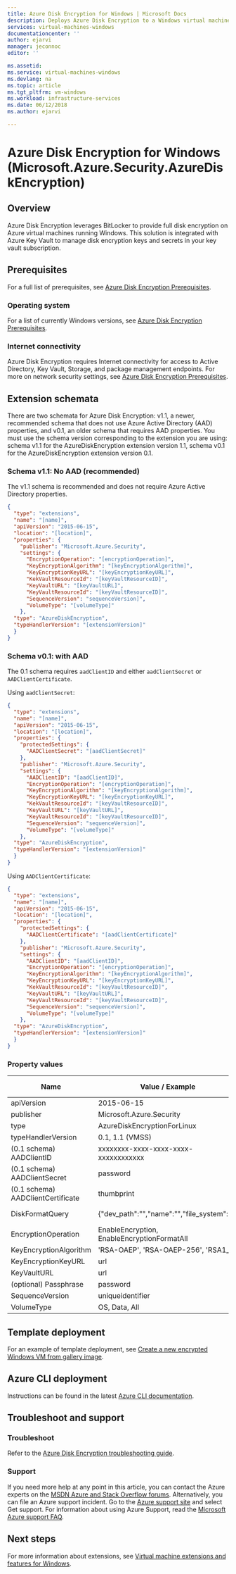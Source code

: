 ```yaml
---
title: Azure Disk Encryption for Windows | Microsoft Docs
description: Deploys Azure Disk Encryption to a Windows virtual machine using a virtual machine extension.
services: virtual-machines-windows 
documentationcenter: ''
author: ejarvi 
manager: jeconnoc 
editor: ''

ms.assetid: 
ms.service: virtual-machines-windows
ms.devlang: na
ms.topic: article
ms.tgt_pltfrm: vm-windows
ms.workload: infrastructure-services
ms.date: 06/12/2018
ms.author: ejarvi

---
```

# Azure Disk Encryption for Windows (Microsoft.Azure.Security.AzureDiskEncryption)

## Overview

Azure Disk Encryption leverages BitLocker to provide full disk encryption on Azure virtual machines running Windows.  This solution is integrated with Azure Key Vault to manage disk encryption keys and secrets in your key vault subscription. 

## Prerequisites

For a full list of prerequisites, see [Azure Disk Encryption Prerequisites](
../../security/azure-security-disk-encryption-prerequisites.md).

### Operating system

For a list of currently Windows versions, see [Azure Disk Encryption Prerequisites](../../security/azure-security-disk-encryption-prerequisites.md).

### Internet connectivity

Azure Disk Encryption requires Internet connectivity for access to Active Directory, Key Vault, Storage, and package management endpoints.  For more on network security settings, see [Azure Disk Encryption Prerequisites](
../../security/azure-security-disk-encryption-prerequisites.md).

## Extension schemata

There are two schemata for Azure Disk Encryption: v1.1, a newer, recommended schema that does not use Azure Active Directory (AAD) properties, and v0.1, an older schema that requires AAD properties. You must use the schema version corresponding to the extension you are using: schema v1.1 for the AzureDiskEncryption extension version 1.1, schema v0.1 for the AzureDiskEncryption extension version 0.1.

### Schema v1.1: No AAD (recommended)

The v1.1 schema is recommended and does not require Azure Active Directory properties.

```json
{
  "type": "extensions",
  "name": "[name]",
  "apiVersion": "2015-06-15",
  "location": "[location]",
  "properties": {
    "publisher": "Microsoft.Azure.Security",
    "settings": {
      "EncryptionOperation": "[encryptionOperation]",
      "KeyEncryptionAlgorithm": "[keyEncryptionAlgorithm]",
      "KeyEncryptionKeyURL": "[keyEncryptionKeyURL]",
      "KekVaultResourceId": "[keyVaultResourceID]",
      "KeyVaultURL": "[keyVaultURL]",
      "KeyVaultResourceId": "[keyVaultResourceID]",
      "SequenceVersion": "sequenceVersion]",
      "VolumeType": "[volumeType]"
    },
  "type": "AzureDiskEncryption",
  "typeHandlerVersion": "[extensionVersion]"
  }
}
```


### Schema v0.1: with AAD 

The 0.1 schema requires `aadClientID` and either `aadClientSecret` or `AADClientCertificate`.

Using `aadClientSecret`:

```json
{
  "type": "extensions",
  "name": "[name]",
  "apiVersion": "2015-06-15",
  "location": "[location]",
  "properties": {
    "protectedSettings": {
      "AADClientSecret": "[aadClientSecret]"
    },    
    "publisher": "Microsoft.Azure.Security",
    "settings": {
      "AADClientID": "[aadClientID]",
      "EncryptionOperation": "[encryptionOperation]",
      "KeyEncryptionAlgorithm": "[keyEncryptionAlgorithm]",
      "KeyEncryptionKeyURL": "[keyEncryptionKeyURL]",
      "KekVaultResourceId": "[keyVaultResourceID]",
      "KeyVaultURL": "[keyVaultURL]",
      "KeyVaultResourceId": "[keyVaultResourceID]",
      "SequenceVersion": "sequenceVersion]",
      "VolumeType": "[volumeType]"
    },
  "type": "AzureDiskEncryption",
  "typeHandlerVersion": "[extensionVersion]"
  }
}
```

Using `AADClientCertificate`:

```json
{
  "type": "extensions",
  "name": "[name]",
  "apiVersion": "2015-06-15",
  "location": "[location]",
  "properties": {
    "protectedSettings": {
      "AADClientCertificate": "[aadClientCertificate]"
    },    
    "publisher": "Microsoft.Azure.Security",
    "settings": {
      "AADClientID": "[aadClientID]",
      "EncryptionOperation": "[encryptionOperation]",
      "KeyEncryptionAlgorithm": "[keyEncryptionAlgorithm]",
      "KeyEncryptionKeyURL": "[keyEncryptionKeyURL]",
      "KekVaultResourceId": "[keyVaultResourceID]",
      "KeyVaultURL": "[keyVaultURL]",
      "KeyVaultResourceId": "[keyVaultResourceID]",
      "SequenceVersion": "sequenceVersion]",
      "VolumeType": "[volumeType]"
    },
  "type": "AzureDiskEncryption",
  "typeHandlerVersion": "[extensionVersion]"
  }
}
```


### Property values

| Name | Value / Example | Data Type |
| ---- | ---- | ---- |
| apiVersion | 2015-06-15 | date |
| publisher | Microsoft.Azure.Security | string |
| type | AzureDiskEncryptionForLinux | string |
| typeHandlerVersion | 0.1, 1.1 (VMSS) | int |
| (0.1 schema) AADClientID | xxxxxxxx-xxxx-xxxx-xxxx-xxxxxxxxxxxx | guid | 
| (0.1 schema) AADClientSecret | password | string |
| (0.1 schema) AADClientCertificate | thumbprint | string |
| DiskFormatQuery | {"dev_path":"","name":"","file_system":""} | JSON dictionary |
| EncryptionOperation | EnableEncryption, EnableEncryptionFormatAll | string | 
| KeyEncryptionAlgorithm | 'RSA-OAEP', 'RSA-OAEP-256', 'RSA1_5' | string |
| KeyEncryptionKeyURL | url | string |
| KeyVaultURL | url | string |
| (optional) Passphrase | password | string | 
| SequenceVersion | uniqueidentifier | string |
| VolumeType | OS, Data, All | string |

## Template deployment
For an example of template deployment, see [
Create a new encrypted Windows VM from gallery image](https://github.com/Azure/azure-quickstart-templates/tree/master/201-encrypt-create-new-vm-gallery-image).

## Azure CLI deployment

Instructions can be found in the latest [Azure CLI documentation](/cli/azure/vm/encryption?view=azure-cli-latest). 

## Troubleshoot and support

### Troubleshoot

Refer to the [Azure Disk Encryption troubleshooting guide](../../security/azure-security-disk-encryption-tsg.md).

### Support

If you need more help at any point in this article, you can contact the Azure experts on the [MSDN Azure and Stack Overflow forums](https://azure.microsoft.com/support/community/). Alternatively, you can file an Azure support incident. Go to the [Azure support site](https://azure.microsoft.com/support/options/) and select Get support. For information about using Azure Support, read the [Microsoft Azure support FAQ](https://azure.microsoft.com/support/faq/).

## Next steps
For more information about extensions, see [Virtual machine extensions and features for Windows](features-windows.md).
